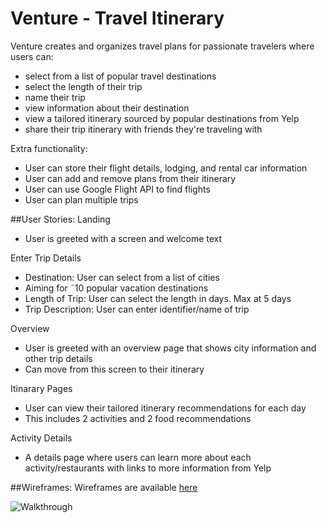# Venture - Travel Itinerary  

Venture creates and organizes travel plans for passionate travelers where users can: 
- select from a list of popular travel destinations
- select the length of their trip
- name their trip
- view information about their destination
- view a tailored itinerary sourced by popular destinations from Yelp
- share their trip itinerary with friends they're traveling with 

Extra functionality:
- User can store their flight details, lodging, and rental car information
- User can add and remove plans from their itinerary
- User can use Google Flight API to find flights
- User can plan multiple trips

##User Stories:
Landing
- User is greeted with a screen and welcome text

Enter Trip Details
- Destination: User can select from a list of cities
- Aiming for ˜10 popular vacation destinations
- Length of Trip: User can select the length in days. Max at 5 days
- Trip Description: User can enter identifier/name of trip

Overview
- User is greeted with an overview page that shows city information and other trip details
- Can move from this screen to their itinerary

Itinarary Pages
- User can view their tailored itinerary recommendations for each day 
- This includes 2 activities and 2 food recommendations

Activity Details
- A details page where users can learn more about each activity/restaurants with links to more information from Yelp

##Wireframes:
Wireframes are available [here](https://projects.invisionapp.com/share/Y589YHDER#/screens/181202456_Untitled_1)

![Walkthrough](http://i.imgur.com/AewV4LF.gif)

